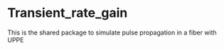 # Transient_rate_gain
 This is the shared package to simulate pulse propagation in a fiber with UPPE
